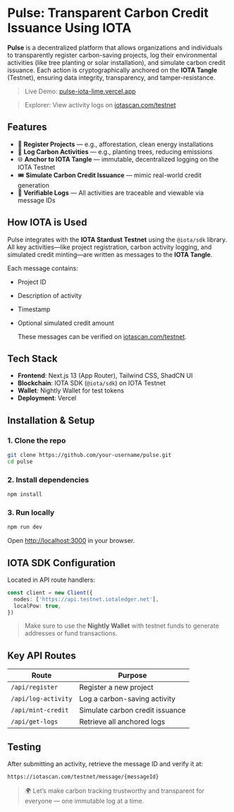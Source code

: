 # Pulse: Transparent Carbon Credit Issuance Using IOTA

**Pulse** is a decentralized platform that allows organizations and individuals to transparently register carbon-saving projects, log their environmental activities (like tree planting or solar installation), and simulate carbon credit issuance. Each action is cryptographically anchored on the **IOTA Tangle** (Testnet), ensuring data integrity, transparency, and tamper-resistance.

> Live Demo: [pulse-iota-lime.vercel.app](https://pulse-iota-lime.vercel.app)  

> Explorer: View activity logs on [iotascan.com/testnet](https://iotascan.com/testnet)

## Features

- 🌱 **Register Projects** — e.g., afforestation, clean energy installations  
- 📝 **Log Carbon Activities** — e.g., planting trees, reducing emissions  
- 🌐 **Anchor to IOTA Tangle** — immutable, decentralized logging on the IOTA Testnet  
- 🎟️ **Simulate Carbon Credit Issuance** — mimic real-world credit generation  
- 🧾 **Verifiable Logs** — All activities are traceable and viewable via message IDs

## How IOTA is Used

Pulse integrates with the **IOTA Stardust Testnet** using the `@iota/sdk` library. All key activities—like project registration, carbon activity logging, and simulated credit minting—are written as messages to the **IOTA Tangle**.

Each message contains:
- Project ID
- Description of activity
- Timestamp
- Optional simulated credit amount

  These messages can be verified on [iotascan.com/testnet](https://iotascan.com/testnet).

## Tech Stack

- **Frontend**: Next.js 13 (App Router), Tailwind CSS, ShadCN UI  
- **Blockchain**: IOTA SDK (`@iota/sdk`) on IOTA Testnet  
- **Wallet**: Nightly Wallet for test tokens  
- **Deployment**: Vercel

## Installation & Setup

### 1. Clone the repo
```bash
git clone https://github.com/your-username/pulse.git
cd pulse
```

### 2. Install dependencies
```bash
npm install
```

### 3. Run locally
```bash
npm run dev
```

Open [http://localhost:3000](http://localhost:3000) in your browser.

## IOTA SDK Configuration

Located in API route handlers:

```ts
const client = new Client({
  nodes: ['https://api.testnet.iotaledger.net'],
  localPow: true,
})
```
> Make sure to use the **Nightly Wallet** with testnet funds to generate addresses or fund transactions.

## Key API Routes

| Route               | Purpose                        |
|--------------------|---------------------------------|
| `/api/register`     | Register a new project          |
| `/api/log-activity` | Log a carbon-saving activity    |
| `/api/mint-credit`  | Simulate carbon credit issuance |
| `/api/get-logs`     | Retrieve all anchored logs      |

## Testing

After submitting an activity, retrieve the message ID and verify it at:

```txt
https://iotascan.com/testnet/message/{messageId}
```

> 🌍 Let’s make carbon tracking trustworthy and transparent for everyone — one immutable log at a time.
